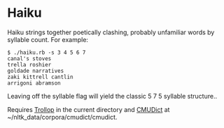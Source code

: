 <h1>Haiku</h1>

Haiku strings together poetically clashing, probably unfamiliar words by syllable count. For example:

<pre><code>$ ./haiku.rb -s 3 4 5 6 7
canal's stoves
trella roshier
goldade narratives
zaki kittrell cantlin
arrigoni abramson
</code></pre>

Leaving off the syllable flag will yield the classic 5 7 5 syllable structure..

Requires [Trollop](http://trollop.rubyforge.org/) in the current directory and [CMUDict](http://www.speech.cs.cmu.edu/cgi-bin/cmudict) at ~/nltk_data/corpora/cmudict/cmudict.
